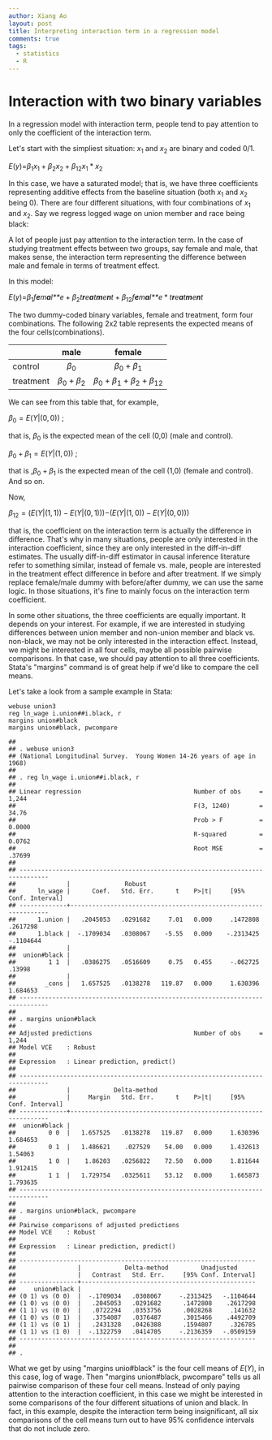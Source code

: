 ```yaml
---
author: Xiang Ao
layout: post
title: Interpreting interaction term in a regression model
comments: true
tags:
  - statistics
  - R
---
```



Interaction with two binary variables
=====================================

In a regression model with interaction term, people tend to pay
attention to only the coefficient of the interaction term.

Let's start with the simpliest situation: *x*<sub>1</sub> and
*x*<sub>2</sub> are binary and coded 0/1.

*E*(*y*)=*β*<sub>1</sub>*x*<sub>1</sub> + *β*<sub>2</sub>*x*<sub>2</sub> + *β*<sub>12</sub>*x*<sub>1</sub> \* *x*<sub>2</sub>

In this case, we have a saturated model; that is, we have three
coefficients representing additive effects from the baseline situation
(both *x*<sub>1</sub> and *x*<sub>2</sub> being 0). There are four
different situations, with four combinations of *x*<sub>1</sub> and
*x*<sub>2</sub>. Say we regress logged wage on union member and race
being black:

A lot of people just pay attention to the interaction term. In the case
of studying treatment effects between two groups, say female and male,
that makes sense, the interaction term representing the difference
between male and female in terms of treatment effect.

In this model:

*E*(*y*)=*β*<sub>1</sub>*f**e**m**a**l**e* + *β*<sub>2</sub>*t**r**e**a**t**m**e**n**t* + *β*<sub>12</sub>*f**e**m**a**l**e* \* *t**r**e**a**t**m**e**n**t*

The two dummy-coded binary variables, female and treatment, form four
combinations. The following 2x2 table represents the expected means of
the four cells(combinations).

<table>
<thead>
<tr class="header">
<th></th>
<th align="center">male</th>
<th align="center">female</th>
</tr>
</thead>
<tbody>
<tr class="odd">
<td>control</td>
<td align="center"><span class="math inline"><em>β</em><sub>0</sub></span></td>
<td align="center"><span class="math inline"><em>β</em><sub>0</sub> + <em>β</em><sub>1</sub></span></td>
</tr>
<tr class="even">
<td>treatment</td>
<td align="center"><span class="math inline"><em>β</em><sub>0</sub> + <em>β</em><sub>2</sub></span></td>
<td align="center"><span class="math inline"><em>β</em><sub>0</sub> + <em>β</em><sub>1</sub> + <em>β</em><sub>2</sub> + <em>β</em><sub>12</sub></span></td>
</tr>
</tbody>
</table>

We can see from this table that, for example,

*β*<sub>0</sub> = *E*(*Y*|(0, 0))
;

that is, *β*<sub>0</sub> is the expected mean of the cell (0,0) (male
and control).

*β*<sub>0</sub> + *β*<sub>1</sub> = *E*(*Y*|(1, 0))
;

that is ,*β*<sub>0</sub> + *β*<sub>1</sub> is the expected mean of the
cell (1,0) (female and control). And so on.

Now,

*β*<sub>12</sub> = (*E*(*Y*|(1, 1)) − *E*(*Y*|(0, 1)))−(*E*(*Y*|(1, 0)) − *E*(*Y*|(0, 0)))

that is, the coefficient on the interaction term is actually the
difference in difference. That's why in many situations, people are only
interested in the interaction coefficient, since they are only
interested in the diff-in-diff estimates. The usually diff-in-diff
estimator in causal inference literature refer to something similar,
instead of female vs. male, people are interested in the treatment
effect difference in before and after treatment. If we simply replace
female/male dummy with before/after dummy, we can use the same logic. In
those situations, it's fine to mainly focus on the interaction term
coefficient.

In some other situations, the three coefficients are equally important.
It depends on your interest. For example, if we are interested in
studying differences between union member and non-union member and black
vs. non-black, we may not be only interested in the interaction effect.
Instead, we might be interested in all four cells, maybe all possible
pairwise comparisons. In that case, we should pay attention to all three
coefficients. Stata's "margins" command is of great help if we'd like to
compare the cell means.

Let's take a look from a sample example in Stata:

    webuse union3
    reg ln_wage i.union##i.black, r
    margins union#black
    margins union#black, pwcompare

    ## 
    ## . webuse union3
    ## (National Longitudinal Survey.  Young Women 14-26 years of age in 1968)
    ## 
    ## . reg ln_wage i.union##i.black, r
    ## 
    ## Linear regression                               Number of obs     =      1,244
    ##                                                 F(3, 1240)        =      34.76
    ##                                                 Prob > F          =     0.0000
    ##                                                 R-squared         =     0.0762
    ##                                                 Root MSE          =     .37699
    ## 
    ## ------------------------------------------------------------------------------
    ##              |               Robust
    ##      ln_wage |      Coef.   Std. Err.      t    P>|t|     [95% Conf. Interval]
    ## -------------+----------------------------------------------------------------
    ##      1.union |   .2045053   .0291682     7.01   0.000     .1472808    .2617298
    ##      1.black |  -.1709034   .0308067    -5.55   0.000    -.2313425   -.1104644
    ##              |
    ##  union#black |
    ##         1 1  |   .0386275   .0516609     0.75   0.455     -.062725      .13998
    ##              |
    ##        _cons |   1.657525   .0138278   119.87   0.000     1.630396    1.684653
    ## ------------------------------------------------------------------------------
    ## 
    ## . margins union#black
    ## 
    ## Adjusted predictions                            Number of obs     =      1,244
    ## Model VCE    : Robust
    ## 
    ## Expression   : Linear prediction, predict()
    ## 
    ## ------------------------------------------------------------------------------
    ##              |            Delta-method
    ##              |     Margin   Std. Err.      t    P>|t|     [95% Conf. Interval]
    ## -------------+----------------------------------------------------------------
    ##  union#black |
    ##         0 0  |   1.657525   .0138278   119.87   0.000     1.630396    1.684653
    ##         0 1  |   1.486621    .027529    54.00   0.000     1.432613     1.54063
    ##         1 0  |    1.86203   .0256822    72.50   0.000     1.811644    1.912415
    ##         1 1  |   1.729754   .0325611    53.12   0.000     1.665873    1.793635
    ## ------------------------------------------------------------------------------
    ## 
    ## . margins union#black, pwcompare
    ## 
    ## Pairwise comparisons of adjusted predictions
    ## Model VCE    : Robust
    ## 
    ## Expression   : Linear prediction, predict()
    ## 
    ## -----------------------------------------------------------------
    ##                 |            Delta-method         Unadjusted
    ##                 |   Contrast   Std. Err.     [95% Conf. Interval]
    ## ----------------+------------------------------------------------
    ##     union#black |
    ## (0 1) vs (0 0)  |  -.1709034   .0308067     -.2313425   -.1104644
    ## (1 0) vs (0 0)  |   .2045053   .0291682      .1472808    .2617298
    ## (1 1) vs (0 0)  |   .0722294   .0353756      .0028268     .141632
    ## (1 0) vs (0 1)  |   .3754087   .0376487      .3015466    .4492709
    ## (1 1) vs (0 1)  |   .2431328   .0426388      .1594807     .326785
    ## (1 1) vs (1 0)  |  -.1322759   .0414705     -.2136359   -.0509159
    ## -----------------------------------------------------------------
    ## 
    ## .

What we get by using "margins unio\#black" is the four cell means of
*E*(*Y*), in this case, log of wage. Then "margins union\#black,
pwcompare" tells us all pairwise comparison of these four cell means.
Instead of only paying attention to the interaction coefficient, in this
case we might be interested in some comparisons of the four different
situations of union and black. In fact, in this example, despite the
interaction term being insignificant, all six comparisons of the cell
means turn out to have 95% confidence intervals that do not include
zero.

